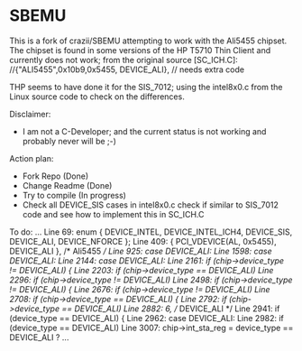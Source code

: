 # SBEMU

This is a fork of crazii/SBEMU attempting to work with the Ali5455 chipset.
The chipset is found in some versions of the HP T5710 Thin Client and currently does not work; from the original source [SC_ICH.C]:
 //{"ALI5455",0x10b9,0x5455, DEVICE_ALI}, // needs extra code

 THP seems to have done it for the SIS_7012; using the intel8x0.c from the Linux source code to check on the differences.

Disclaimer:
- I am not a C-Developer; and the current status is not working and probably never will be ;-)

Action plan:
- Fork Repo (Done)
- Change Readme (Done)
- Try to compile (In progress)
- Check all DEVICE_SIS cases in intel8x0.c check if similar to SIS_7012 code and see how to implement this in SC_ICH.C

To do:
...
 Line   69: enum { DEVICE_INTEL, DEVICE_INTEL_ICH4, DEVICE_SIS, DEVICE_ALI, DEVICE_NFORCE };
	Line  409: 	{ PCI_VDEVICE(AL, 0x5455), DEVICE_ALI },   /* Ali5455 */
	Line  925: 	case DEVICE_ALI:
	Line 1598: 	case DEVICE_ALI:
	Line 2144: 		case DEVICE_ALI:
	Line 2161: 	if (chip->device_type != DEVICE_ALI) {
	Line 2203: 	if (chip->device_type == DEVICE_ALI)
	Line 2296: 	if (chip->device_type != DEVICE_ALI)
	Line 2498: 	if (chip->device_type != DEVICE_ALI) {
	Line 2676: 	if (chip->device_type != DEVICE_ALI)
	Line 2708: 	if (chip->device_type == DEVICE_ALI) {
	Line 2792: 	if (chip->device_type == DEVICE_ALI)
	Line 2882: 		6, /* DEVICE_ALI */
	Line 2941: 	if (device_type == DEVICE_ALI) {
	Line 2962: 	case DEVICE_ALI:
	Line 2982: 		if (device_type == DEVICE_ALI)
	Line 3007: 	chip->int_sta_reg = device_type == DEVICE_ALI ?
...
